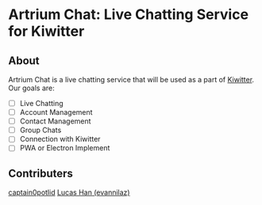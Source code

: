 # Artrium Chat: Live Chatting Service for Kiwitter

## About

Artrium Chat is a live chatting service that will be used as a part of [Kiwitter](https://github.com/kiwitter).
Our goals are:

- [ ] Live Chatting
- [ ] Account Management
- [ ] Contact Management
- [ ] Group Chats
- [ ] Connection with Kiwitter
- [ ] PWA or Electron Implement

## Contributers

[captain0potlid](https://github.com/captain0potlid)
[Lucas Han (evannilaz)](https://github.com/evannilaz)